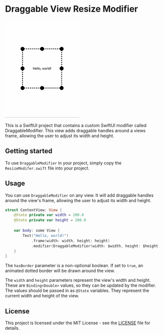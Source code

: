 # Draggable View Resize Modifier

![Demo Gif](demo.gif)

This is a SwiftUI project that contains a custom SwiftUI modifier called DraggableModifier. This view adds draggable handles around a views frame, allowing the user to adjust its width and height.

## Getting started
To use `DraggableModifier` in your project, simply copy the `ResizeModifer.swift` file into your project.

## Usage
You can use `DraggableModifier` on any view. It will add draggable handles around the view's frame, allowing the user to adjust its width and height.

```Swift
struct ContentView: View {
    @State private var width = 200.0
    @State private var height = 200.0
    
    var body: some View {
        Text("Hello, world!")
            .frame(width: width, height: height)
            .modifier(DraggableModifier(width: $width, height: $height, hasBorder: true))
    }
}
```

The `hasBorder` parameter is a non-optional boolean. If set to `true`, an animated dotted border will be drawn around the view.

The `width` and `height` parameters represent the view's width and height. These are `Binding<Double>` values, so they can be updated by the modifier. The values should be passed in as `@State` variables. They represent the current width and height of the view.

## License
This project is licensed under the MIT License - see the [LICENSE](LICENSE) file for details.
